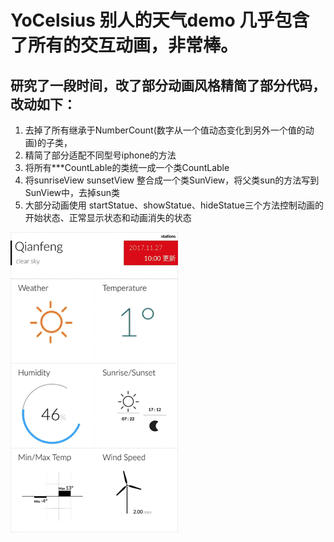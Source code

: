 # YoCelsius 别人的天气demo 几乎包含了所有的交互动画，非常棒。

## 研究了一段时间，改了部分动画风格精简了部分代码，改动如下：

1. 去掉了所有继承于NumberCount(数字从一个值动态变化到另外一个值的动画)的子类，
2. 精简了部分适配不同型号iphone的方法
3. 将所有***CountLable的类统一成一个类CountLable
4. 将sunriseView sunsetView 整合成一个类SunView，将父类sun的方法写到SunView中，去掉sun类
5. 大部分动画使用 startStatue、showStatue、hideStatue三个方法控制动画的开始状态、正常显示状态和动画消失的状态

![](https://github.com/2232787525/YoCelsius-master/blob/master/333.gif)
